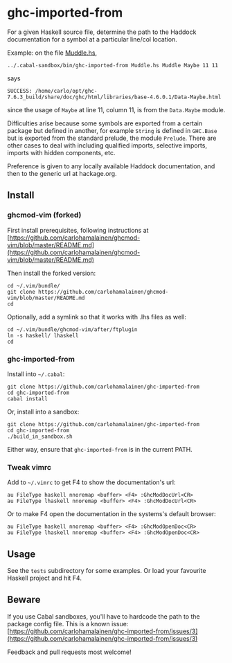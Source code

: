 ghc-imported-from
=================

For a given Haskell source file, determine the path to the Haddock documentation for a symbol at a particular line/col location.

Example: on the file [Muddle.hs](https://github.com/carlohamalainen/ghc-imported-from/blob/master/tests/Muddle.hs),

    ../.cabal-sandbox/bin/ghc-imported-from Muddle.hs Muddle Maybe 11 11

says

    SUCCESS: /home/carlo/opt/ghc-7.6.3_build/share/doc/ghc/html/libraries/base-4.6.0.1/Data-Maybe.html

since the usage of ```Maybe``` at line 11, column 11, is from the ```Data.Maybe``` module.

Difficulties arise because some symbols are exported from a certain
package but defined in another, for example ```String``` is defined in
```GHC.Base``` but is exported from the standard prelude, the module
```Prelude```. There are other cases to deal with including qualified
imports, selective imports, imports with hidden components, etc.

Preference is given to any locally available Haddock documentation,
and then to the generic url at hackage.org.

## Install

### ghcmod-vim (forked)

First install prerequisites, following instructions at
[https://github.com/carlohamalainen/ghcmod-vim/blob/master/README.md](https://github.com/carlohamalainen/ghcmod-vim/blob/master/README.md)

Then install the forked version:

    cd ~/.vim/bundle/
    git clone https://github.com/carlohamalainen/ghcmod-vim/blob/master/README.md
    cd

Optionally, add a symlink so that it works with .lhs files as well:

    cd ~/.vim/bundle/ghcmod-vim/after/ftplugin
    ln -s haskell/ lhaskell
    cd

### ghc-imported-from

Install into ```~/.cabal```:

    git clone https://github.com/carlohamalainen/ghc-imported-from
    cd ghc-imported-from
    cabal install

Or, install into a sandbox:

    git clone https://github.com/carlohamalainen/ghc-imported-from
    cd ghc-imported-from
    ./build_in_sandbox.sh

Either way, ensure that ```ghc-imported-from``` is in the current PATH.

### Tweak vimrc

Add to ```~/.vimrc``` to get F4 to show the documentation's url:

    au FileType haskell nnoremap <buffer> <F4> :GhcModDocUrl<CR>
    au FileType lhaskell nnoremap <buffer> <F4> :GhcModDocUrl<CR>

Or to make F4 open the documentation in the systems's default browser:

    au FileType haskell nnoremap <buffer> <F4> :GhcModOpenDoc<CR>
    au FileType lhaskell nnoremap <buffer> <F4> :GhcModOpenDoc<CR>

## Usage

See the ```tests``` subdirectory for some examples. Or load your favourite Haskell project and hit F4.

## Beware

If you use Cabal sandboxes, you'll have to hardcode the path to the package config file. This is a known issue: [https://github.com/carlohamalainen/ghc-imported-from/issues/3](https://github.com/carlohamalainen/ghc-imported-from/issues/3)

Feedback and pull requests most welcome!

